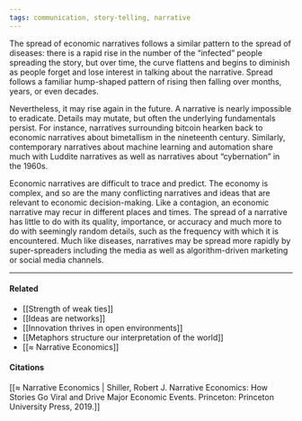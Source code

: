```yaml
---
tags: communication, story-telling, narrative
---
```


The spread of economic narratives follows a similar pattern to the spread of diseases: there is a rapid rise in the number of the “infected” people spreading the story, but over time, the curve flattens and begins to diminish as people forget and lose interest in talking about the narrative. Spread follows a familiar hump-shaped pattern of rising then falling over months, years, or even decades.

Nevertheless, it may rise again in the future. A narrative is nearly impossible to eradicate. Details may mutate, but often the underlying fundamentals persist. For instance, narratives surrounding bitcoin hearken back to economic narratives about bimetallism in the nineteenth century. Similarly, contemporary narratives about machine learning and automation share much with Luddite narratives as well as narratives about “cybernation” in the 1960s.

Economic narratives are difficult to trace and predict. The economy is complex, and so are the many conflicting narratives and ideas that are relevant to economic decision-making. Like a contagion, an economic narrative may recur in different places and times. The spread of a narrative has little to do with its quality, importance, or accuracy and much more to do with seemingly random details, such as the frequency with which it is encountered. Much like diseases, narratives may be spread more rapidly by super-spreaders including the media as well as algorithm-driven marketing or social media channels.

---

#### Related

- [[Strength of weak ties]]
- [[Ideas are networks]]
- [[Innovation thrives in open environments]]
- [[Metaphors structure our interpretation of the world]]
- [[≈ Narrative Economics]]

#### Citations

[[≈ Narrative Economics | Shiller, Robert J. Narrative Economics: How Stories Go Viral and Drive Major Economic Events. Princeton: Princeton University Press, 2019.]]